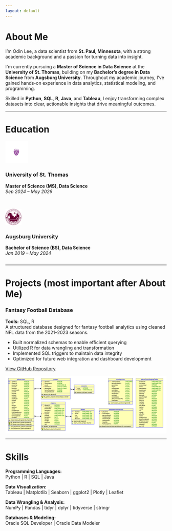 ```yaml
---
layout: default
---
```


# About Me

I’m Odin Lee, a data scientist from **St. Paul, Minnesota**, with a strong academic background and a passion for turning data into insight.

I'm currently pursuing a **Master of Science in Data Science** at the **University of St. Thomas**, building on my **Bachelor’s degree in Data Science** from **Augsburg University**. Throughout my academic journey, I’ve gained hands-on experience in data analytics, statistical modeling, and programming.

Skilled in **Python**, **SQL**, **R**, **Java**, and **Tableau**, I enjoy transforming complex datasets into clear, actionable insights that drive meaningful outcomes.

***

# Education

<div style="display: flex; gap: 2rem; flex-wrap: wrap; align-items: flex-start;">

  <div style="flex: 1; min-width: 250px;">
    <img src="assets/img/UniversitySt.Thomas-Logo.png" alt="University of St. Thomas Logo" width="70" height="70" />
    <h3>University of St. Thomas</h3>
    <p><strong>Master of Science (MS), Data Science</strong><br>
    <em>Sep 2024 – May 2026</em></p>
  </div>

  <div style="flex: 1; min-width: 250px;">
    <img src="assets/img/AugsburgUniversity-Logo.png" alt="Augsburg University Logo" width="50" height="50" />
    <h3>Augsburg University</h3>
    <p><strong>Bachelor of Science (BS), Data Science</strong><br>
    <em>Jan 2019 – May 2024</em></p>
  </div>

</div>

***

# Projects (most important after About Me)

### Fantasy Football Database
**Tools:** SQL, R  
A structured database designed for fantasy football analytics using cleaned NFL data from the 2021–2023 seasons.  
- Built normalized schemas to enable efficient querying  
- Utilized R for data wrangling and transformation  
- Implemented SQL triggers to maintain data integrity  
- Optimized for future web integration and dashboard development  

[View GitHub Repository](https://github.com/OdinLeePro/FantasyFootballAnalysisDB)

![FantasyFootballAnalysisDB ER Diagram](assets/img/FinalProjectRationalModel.png)

<!-- Add more projects using this format -->
<!--
### Project Title  
**Tools:** Python, Pandas, Tableau  
Brief one- or two-sentence summary of the project's goal, technical approach, and outcome.  
[Link to GitHub/demo](#)
-->

---

# Skills

**Programming Languages:**  
Python | R | SQL | Java  

**Data Visualization:**  
Tableau | Matplotlib | Seaborn | ggplot2 | Plotly | Leaflet  

**Data Wrangling & Analysis:**  
NumPy | Pandas | tidyr | dplyr | tidyverse | stringr  

**Databases & Modeling:**  
Oracle SQL Developer | Oracle Data Modeler
